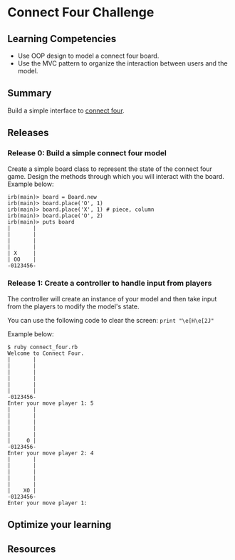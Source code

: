 # Connect Four Challenge

## Learning Competencies
- Use OOP design to model a connect four board.
- Use the MVC pattern to organize the interaction between users and the model.

## Summary

Build a simple interface to [connect four](http://en.wikipedia.org/wiki/Connect_Four).

## Releases

### Release 0: Build a simple connect four model

Create a simple board class to represent the state of the connect four game. Design the methods through which you will interact with the board. Example below:

```
irb(main)> board = Board.new
irb(main)> board.place('O', 1)
irb(main)> board.place('X', 1) # piece, column
irb(main)> board.place('O', 2)
irb(main)> puts board
|       |
|       |
|       |
|       |
| X     |
| OO    |
-0123456-
```

### Release 1: Create a controller to handle input from players

The controller will create an instance of your model and then take input from the players to modify the model's state.

You can use the following code to clear the screen: `print "\e[H\e[2J"`

Example below:

```
$ ruby connect_four.rb
Welcome to Connect Four.
|       |
|       |
|       |
|       |
|       |
|       |
-0123456-
Enter your move player 1: 5
|       |
|       |
|       |
|       |
|       |
|     O |
-0123456-
Enter your move player 2: 4
|       |
|       |
|       |
|       |
|       |
|    XO |
-0123456-
Enter your move player 1:
```



## Optimize your learning 
<!-- * this section is optional and may not be included in all challenges.
* Use this to drive reflection, code refactoring, code review, group discussion. 
* Include directives to revisit Learning Outcomes and validate learning.
 -->
## Resources
<!-- * Links to all resources needed for this challenge
 -->
